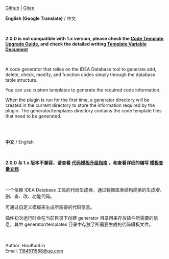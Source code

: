 [Github](https://github.com/houkunlin/Database-Generator) | [Gitee](https://gitee.com/houkunlin/Database-Generator)

**English (Google Translate)** / 中文

<br>

**2.0.0 is not compatible with 1.x version, please check the [Code Template Upgrade Guide](https://github.com/houkunlin/Database-Generator/blob/master/doc/upgrade-2.0.0.md), and check the detailed writing [Template Variable Document](https://github.com/houkunlin/Database-Generator/blob/master/doc/template-document.md)**

<br>

A code generator that relies on the IDEA Database tool to generate add, delete, check, modify, and function codes simply through the database table structure.

You can use custom templates to generate the required code information.

When the plugin is run for the first time, a generator directory will be created in the current directory to store the information required by the plugin. The generator/templates directory contains the code template files that need to be generated.

<br><br>

**中文** / English

<br>

**2.0.0 与 1.x 版本不兼容，请查看 [代码模板升级指南](https://github.com/houkunlin/Database-Generator/blob/master/doc/upgrade-2.0.0.md) ，和查看详细的编写 [模板变量文档](https://github.com/houkunlin/Database-Generator/blob/master/doc/template-document.md)**

<br>

一个依赖 IDEA Database 工具的代码生成器，通过数据库表结构简单的生成增、删、查、改、功能代码。

可通过自定义模板来生成所需要的代码信息。

插件初次运行时会在当前目录下创建 generator 目录用来存放插件所需要的信息，其中 generator/templates 目录中存放了所需要生成的代码模板文件。

<br><br>
Author: HouKunLin<br>
Email: 1184511588@qq.com

